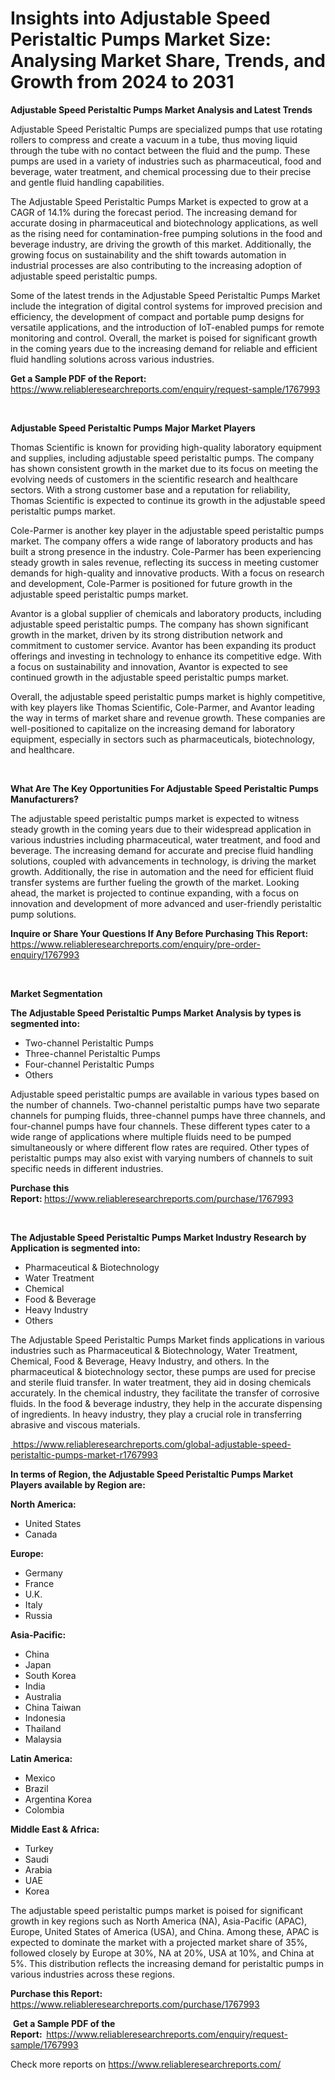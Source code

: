 <p><h1>Insights into Adjustable Speed Peristaltic Pumps Market Size: Analysing Market Share, Trends, and Growth from 2024 to 2031</h1></p><p><strong>Adjustable Speed Peristaltic Pumps Market Analysis and Latest Trends</strong></p>
<p><p>Adjustable Speed Peristaltic Pumps are specialized pumps that use rotating rollers to compress and create a vacuum in a tube, thus moving liquid through the tube with no contact between the fluid and the pump. These pumps are used in a variety of industries such as pharmaceutical, food and beverage, water treatment, and chemical processing due to their precise and gentle fluid handling capabilities.</p><p>The Adjustable Speed Peristaltic Pumps Market is expected to grow at a CAGR of 14.1% during the forecast period. The increasing demand for accurate dosing in pharmaceutical and biotechnology applications, as well as the rising need for contamination-free pumping solutions in the food and beverage industry, are driving the growth of this market. Additionally, the growing focus on sustainability and the shift towards automation in industrial processes are also contributing to the increasing adoption of adjustable speed peristaltic pumps.</p><p>Some of the latest trends in the Adjustable Speed Peristaltic Pumps Market include the integration of digital control systems for improved precision and efficiency, the development of compact and portable pump designs for versatile applications, and the introduction of IoT-enabled pumps for remote monitoring and control. Overall, the market is poised for significant growth in the coming years due to the increasing demand for reliable and efficient fluid handling solutions across various industries.</p></p>
<p><strong>Get a Sample PDF of the Report:&nbsp;</strong> <a href="https://www.reliableresearchreports.com/enquiry/request-sample/1767993">https://www.reliableresearchreports.com/enquiry/request-sample/1767993</a></p>
<p>&nbsp;</p>
<p><strong>Adjustable Speed Peristaltic Pumps Major Market Players</strong></p>
<p><p>Thomas Scientific is known for providing high-quality laboratory equipment and supplies, including adjustable speed peristaltic pumps. The company has shown consistent growth in the market due to its focus on meeting the evolving needs of customers in the scientific research and healthcare sectors. With a strong customer base and a reputation for reliability, Thomas Scientific is expected to continue its growth in the adjustable speed peristaltic pumps market.</p><p>Cole-Parmer is another key player in the adjustable speed peristaltic pumps market. The company offers a wide range of laboratory products and has built a strong presence in the industry. Cole-Parmer has been experiencing steady growth in sales revenue, reflecting its success in meeting customer demands for high-quality and innovative products. With a focus on research and development, Cole-Parmer is positioned for future growth in the adjustable speed peristaltic pumps market.</p><p>Avantor is a global supplier of chemicals and laboratory products, including adjustable speed peristaltic pumps. The company has shown significant growth in the market, driven by its strong distribution network and commitment to customer service. Avantor has been expanding its product offerings and investing in technology to enhance its competitive edge. With a focus on sustainability and innovation, Avantor is expected to see continued growth in the adjustable speed peristaltic pumps market.</p><p>Overall, the adjustable speed peristaltic pumps market is highly competitive, with key players like Thomas Scientific, Cole-Parmer, and Avantor leading the way in terms of market share and revenue growth. These companies are well-positioned to capitalize on the increasing demand for laboratory equipment, especially in sectors such as pharmaceuticals, biotechnology, and healthcare.</p></p>
<p>&nbsp;</p>
<p><strong>What Are The Key Opportunities For Adjustable Speed Peristaltic Pumps Manufacturers?</strong></p>
<p><p>The adjustable speed peristaltic pumps market is expected to witness steady growth in the coming years due to their widespread application in various industries including pharmaceutical, water treatment, and food and beverage. The increasing demand for accurate and precise fluid handling solutions, coupled with advancements in technology, is driving the market growth. Additionally, the rise in automation and the need for efficient fluid transfer systems are further fueling the growth of the market. Looking ahead, the market is projected to continue expanding, with a focus on innovation and development of more advanced and user-friendly peristaltic pump solutions.</p></p>
<p><strong>Inquire or Share Your Questions If Any Before Purchasing This Report:</strong> <a href="https://www.reliableresearchreports.com/enquiry/pre-order-enquiry/1767993">https://www.reliableresearchreports.com/enquiry/pre-order-enquiry/1767993</a></p>
<p>&nbsp;</p>
<p><strong>Market Segmentation</strong></p>
<p><strong>The Adjustable Speed Peristaltic Pumps Market Analysis by types is segmented into:</strong></p>
<p><ul><li>Two-channel Peristaltic Pumps</li><li>Three-channel Peristaltic Pumps</li><li>Four-channel Peristaltic Pumps</li><li>Others</li></ul></p>
<p><p>Adjustable speed peristaltic pumps are available in various types based on the number of channels. Two-channel peristaltic pumps have two separate channels for pumping fluids, three-channel pumps have three channels, and four-channel pumps have four channels. These different types cater to a wide range of applications where multiple fluids need to be pumped simultaneously or where different flow rates are required. Other types of peristaltic pumps may also exist with varying numbers of channels to suit specific needs in different industries.</p></p>
<p><strong>Purchase this Report:&nbsp;</strong><a href="https://www.reliableresearchreports.com/purchase/1767993">https://www.reliableresearchreports.com/purchase/1767993</a></p>
<p>&nbsp;</p>
<p><strong>The Adjustable Speed Peristaltic Pumps Market Industry Research by Application is segmented into:</strong></p>
<p><ul><li>Pharmaceutical & Biotechnology</li><li>Water Treatment</li><li>Chemical</li><li>Food & Beverage</li><li>Heavy Industry</li><li>Others</li></ul></p>
<p><p>The Adjustable Speed Peristaltic Pumps Market finds applications in various industries such as Pharmaceutical & Biotechnology, Water Treatment, Chemical, Food & Beverage, Heavy Industry, and others. In the pharmaceutical & biotechnology sector, these pumps are used for precise and sterile fluid transfer. In water treatment, they aid in dosing chemicals accurately. In the chemical industry, they facilitate the transfer of corrosive fluids. In the food & beverage industry, they help in the accurate dispensing of ingredients. In heavy industry, they play a crucial role in transferring abrasive and viscous materials.</p></p>
<p><a href="https://www.reliableresearchreports.com/global-adjustable-speed-peristaltic-pumps-market-r1767993">&nbsp;https://www.reliableresearchreports.com/global-adjustable-speed-peristaltic-pumps-market-r1767993</a></p>
<p><strong>In terms of Region, the Adjustable Speed Peristaltic Pumps Market Players available by Region are:</strong></p>
<p>
    <p> <strong> North America: </strong>
        <ul>
            <li>United States</li>
            <li>Canada</li>
        </ul>
        </p> 
    <p> <strong> Europe: </strong>
        <ul>
            <li>Germany</li>
            <li>France</li>
            <li>U.K.</li>
            <li>Italy</li>
            <li>Russia</li>
        </ul>
        </p> 
    <p> <strong> Asia-Pacific: </strong>
        <ul>
            <li>China</li>
            <li>Japan</li>
            <li>South Korea</li>
            <li>India</li>
            <li>Australia</li>
            <li>China Taiwan</li>
            <li>Indonesia</li>
            <li>Thailand</li>
            <li>Malaysia</li>
        </ul>
        </p> 
    <p> <strong> Latin America: </strong>
        <ul>
            <li>Mexico</li>
            <li>Brazil</li>
            <li>Argentina Korea</li>
            <li>Colombia</li>
        </ul>
        </p> 
    <p> <strong> Middle East & Africa: </strong>
        <ul>
            <li>Turkey</li>
            <li>Saudi</li>
            <li>Arabia</li>
            <li>UAE</li>
            <li>Korea</li>
        </ul>
    </p>
    </p>
<p><p>The adjustable speed peristaltic pumps market is poised for significant growth in key regions such as North America (NA), Asia-Pacific (APAC), Europe, United States of America (USA), and China. Among these, APAC is expected to dominate the market with a projected market share of 35%, followed closely by Europe at 30%, NA at 20%, USA at 10%, and China at 5%. This distribution reflects the increasing demand for peristaltic pumps in various industries across these regions.</p></p>
<p><strong>Purchase this Report: </strong><a href="https://www.reliableresearchreports.com/purchase/1767993">https://www.reliableresearchreports.com/purchase/1767993</a></p>
<p>&nbsp;<strong>Get a Sample PDF of the Report:&nbsp;&nbsp;</strong><a href="https://www.reliableresearchreports.com/enquiry/request-sample/1767993">https://www.reliableresearchreports.com/enquiry/request-sample/1767993</a></p>
<p><strong></strong></p>
<p>Check more reports on <a href="https://www.reliableresearchreports.com/">https://www.reliableresearchreports.com/</a></p>